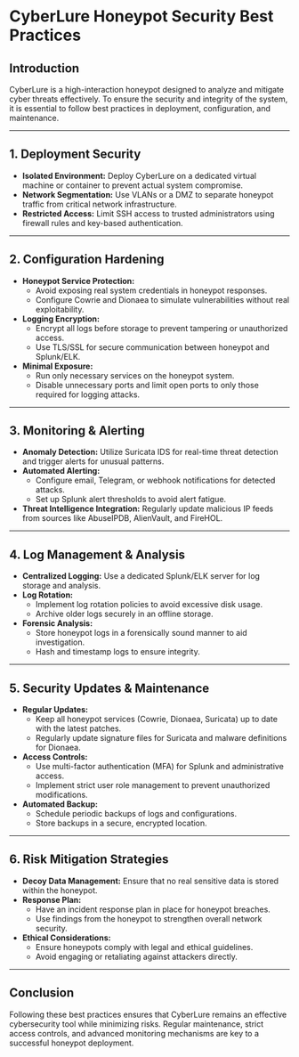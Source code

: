 
# CyberLure Honeypot Security Best Practices

## **Introduction**
CyberLure is a high-interaction honeypot designed to analyze and mitigate cyber threats effectively. To ensure the security and integrity of the system, it is essential to follow best practices in deployment, configuration, and maintenance.

---

## **1. Deployment Security**
- **Isolated Environment:** Deploy CyberLure on a dedicated virtual machine or container to prevent actual system compromise.
- **Network Segmentation:** Use VLANs or a DMZ to separate honeypot traffic from critical network infrastructure.
- **Restricted Access:** Limit SSH access to trusted administrators using firewall rules and key-based authentication.

---

## **2. Configuration Hardening**
- **Honeypot Service Protection:**
  - Avoid exposing real system credentials in honeypot responses.
  - Configure Cowrie and Dionaea to simulate vulnerabilities without real exploitability.
- **Logging Encryption:**
  - Encrypt all logs before storage to prevent tampering or unauthorized access.
  - Use TLS/SSL for secure communication between honeypot and Splunk/ELK.
- **Minimal Exposure:**
  - Run only necessary services on the honeypot system.
  - Disable unnecessary ports and limit open ports to only those required for logging attacks.

---

## **3. Monitoring & Alerting**
- **Anomaly Detection:** Utilize Suricata IDS for real-time threat detection and trigger alerts for unusual patterns.
- **Automated Alerting:**
  - Configure email, Telegram, or webhook notifications for detected attacks.
  - Set up Splunk alert thresholds to avoid alert fatigue.
- **Threat Intelligence Integration:** Regularly update malicious IP feeds from sources like AbuseIPDB, AlienVault, and FireHOL.

---

## **4. Log Management & Analysis**
- **Centralized Logging:** Use a dedicated Splunk/ELK server for log storage and analysis.
- **Log Rotation:**
  - Implement log rotation policies to avoid excessive disk usage.
  - Archive older logs securely in an offline storage.
- **Forensic Analysis:**
  - Store honeypot logs in a forensically sound manner to aid investigation.
  - Hash and timestamp logs to ensure integrity.

---

## **5. Security Updates & Maintenance**
- **Regular Updates:**
  - Keep all honeypot services (Cowrie, Dionaea, Suricata) up to date with the latest patches.
  - Regularly update signature files for Suricata and malware definitions for Dionaea.
- **Access Controls:**
  - Use multi-factor authentication (MFA) for Splunk and administrative access.
  - Implement strict user role management to prevent unauthorized modifications.
- **Automated Backup:**
  - Schedule periodic backups of logs and configurations.
  - Store backups in a secure, encrypted location.

---

## **6. Risk Mitigation Strategies**
- **Decoy Data Management:** Ensure that no real sensitive data is stored within the honeypot.
- **Response Plan:**
  - Have an incident response plan in place for honeypot breaches.
  - Use findings from the honeypot to strengthen overall network security.
- **Ethical Considerations:**
  - Ensure honeypots comply with legal and ethical guidelines.
  - Avoid engaging or retaliating against attackers directly.

---

## **Conclusion**
Following these best practices ensures that CyberLure remains an effective cybersecurity tool while minimizing risks. Regular maintenance, strict access controls, and advanced monitoring mechanisms are key to a successful honeypot deployment.


